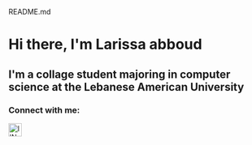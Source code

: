 README.md
# Hi there, I'm Larissa abboud 



## I'm a collage student majoring in computer science at the Lebanese American University



### Connect with me:





[<img align="left" alt="lINKED IN" width="26px" src="https://cdn.jsdelivr.net/npm/simple-icons@v3/icons/linkedin.svg"  />][linkedin]

&nbsp;&nbsp;





<br />



[linkedin]: https://www.linkedin.com/in/larissa-abboud-02b58b230

